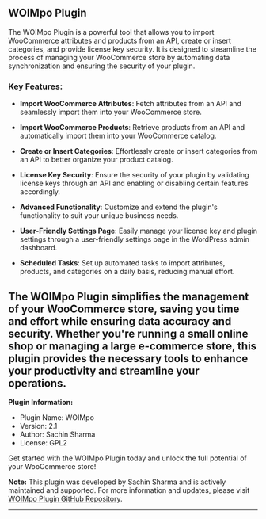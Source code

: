 ## WOIMpo Plugin

The WOIMpo Plugin is a powerful tool that allows you to import WooCommerce attributes and products from an API, create or insert categories, and provide license key security. It is designed to streamline the process of managing your WooCommerce store by automating data synchronization and ensuring the security of your plugin.

### Key Features:

- **Import WooCommerce Attributes**: Fetch attributes from an API and seamlessly import them into your WooCommerce store.
- **Import WooCommerce Products**: Retrieve products from an API and automatically import them into your WooCommerce catalog.
- **Create or Insert Categories**: Effortlessly create or insert categories from an API to better organize your product catalog.
- **License Key Security**: Ensure the security of your plugin by validating license keys through an API and enabling or disabling certain features accordingly.
- **Advanced Functionality**: Customize and extend the plugin's functionality to suit your unique business needs.
- **User-Friendly Settings Page**: Easily manage your license key and plugin settings through a user-friendly settings page in the WordPress admin dashboard.
  
- **Scheduled Tasks**: Set up automated tasks to import attributes, products, and categories on a daily basis, reducing manual effort.

The WOIMpo Plugin simplifies the management of your WooCommerce store, saving you time and effort while ensuring data accuracy and security. Whether you're running a small online shop or managing a large e-commerce store, this plugin provides the necessary tools to enhance your productivity and streamline your operations.
- 
**Plugin Information:**
- Plugin Name: WOIMpo
- Version: 2.1
- Author: Sachin Sharma
- License: GPL2
  
Get started with the WOIMpo Plugin today and unlock the full potential of your WooCommerce store!

**Note:** This plugin was developed by Sachin Sharma and is actively maintained and supported. For more information and updates, please visit [WOIMpo Plugin GitHub Repository](https://github.com/DEVNINJASACHIN/https-github.com-devninjasachin-woimpo-plugin).

-----------------------------------------------------------------------------------------------------------------------------------------
